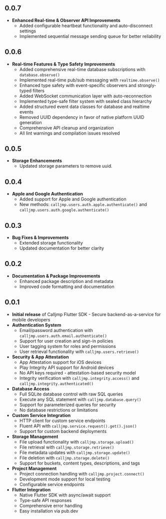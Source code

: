 ## 0.0.7

- **Enhanced Real-time & Observer API Improvements**
  - Added configurable heartbeat functionality and auto-disconnect settings
  - Implemented sequential message sending queue for better reliability

## 0.0.6

- **Real-time Features & Type Safety Improvements**
  - Added comprehensive real-time database subscriptions with `database.observe()`
  - Implemented real-time pub/sub messaging with `realtime.observe()`
  - Enhanced type safety with event-specific observers and strongly-typed filters
  - Added WebSocket communication layer with auto-reconnection
  - Implemented type-safe filter system with sealed class hierarchy
  - Added structured event data classes for database and realtime events
  - Removed UUID dependency in favor of native platform UUID generation
  - Comprehensive API cleanup and organization
  - All lint warnings and compilation issues resolved

## 0.0.5

- **Storage Enhancements**
  - Updated storage parameters to remove uuid.

## 0.0.4

- **Apple and Google Authentication**
  - Added support for Apple and Google authentication
  - New methods: `calljmp.users.auth.apple.authenticate()` and `calljmp.users.auth.google.authenticate()`

## 0.0.3

- **Bug Fixes & Improvements**
  - Extended storage functionality
  - Updated documentation for better clarity

## 0.0.2

- **Documentation & Package Improvements**
  - Enhanced package description and metadata
  - Improved code formatting and documentation

## 0.0.1

- **Initial release** of Calljmp Flutter SDK - Secure backend-as-a-service for mobile developers
- **Authentication System**
  - Email/password authentication with `calljmp.users.auth.email.authenticate()`
  - Support for user creation and sign-in policies
  - User tagging system for roles and permissions
  - User retrieval functionality with `calljmp.users.retrieve()`
- **Security & App Attestation**
  - App Attestation support for iOS devices
  - Play Integrity API support for Android devices
  - No API keys required - attestation-based security model
  - Integrity verification with `calljmp.integrity.access()` and `calljmp.integrity.authenticated()`
- **Database Access**
  - Full SQLite database control with raw SQL queries
  - Execute any SQL statement with `calljmp.database.query()`
  - Support for parameterized queries for security
  - No database restrictions or limitations
- **Custom Service Integration**
  - HTTP client for custom service endpoints
  - Fluent API with `calljmp.service.request().get().json()`
  - Support for custom backend deployments
- **Storage Management**
  - File upload functionality with `calljmp.storage.upload()`
  - File retrieval with `calljmp.storage.retrieve()`
  - File metadata updates with `calljmp.storage.update()`
  - File deletion with `calljmp.storage.delete()`
  - Support for buckets, content types, descriptions, and tags
- **Project Management**
  - Project connection handling with `calljmp.project.connect()`
  - Development mode support for local testing
  - Configurable service endpoints
- **Flutter Integration**
  - Native Flutter SDK with async/await support
  - Type-safe API responses
  - Comprehensive error handling
  - Easy installation via pub.dev
